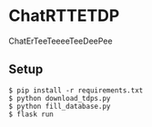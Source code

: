 # ChatRTTETDP
ChatErTeeTeeeeTeeDeePee

## Setup
```
$ pip install -r requirements.txt
$ python download_tdps.py
$ python fill_database.py 
$ flask run
```